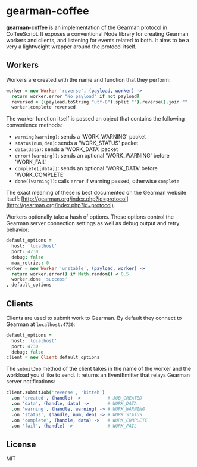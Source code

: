 # gearman-coffee

**gearman-coffee** is an implementation of the Gearman protocol in CoffeeScript. It exposes a conventional Node library for creating Gearman workers and clients, and listening for events related to both. It aims to be a very a lightweight wrapper around the protocol itself.

## Workers

Workers are created with the name and function that they perform:

```coffeescript
worker = new Worker 'reverse', (payload, worker) ->
  return worker.error "No payload" if not payload?
  reversed = ((payload.toString "utf-8").split "").reverse().join ""
  worker.complete reversed
```

The worker function itself is passed an object that contains the following convenience methods:

 * `warning(warning)`: sends a 'WORK_WARNING' packet
 * `status(num,den)`: sends a 'WORK_STATUS' packet
 * `data(data)`: sends a 'WORK_DATA' packet
 * `error([warning])`: sends an optional 'WORK_WARNING' before 'WORK_FAIL'
 * `complete([data])`: sends an optional 'WORK_DATA' before 'WORK_COMPLETE'
 * `done([warning])`: calls `error` if warning passed, otherwise `complete`

The exact meaning of these is best documented on the Gearman website itself: [http://gearman.org/index.php?id=protocol](http://gearman.org/index.php?id=protocol).

Workers optionally take a hash of options. These options control the Gearman server connection settings as well as debug output and retry behavior:

```coffeescript
default_options =
  host: 'localhost'
  port: 4730
  debug: false
  max_retries: 0
worker = new Worker 'unstable', (payload, worker) ->
  return worker.error() if Math.random() < 0.5
  worker.done 'success'
, default_options
```

## Clients

Clients are used to submit work to Gearman. By default they connect to Gearman at `localhost:4730`:

```coffeescript
default_options =
  host: 'localhost'
  port: 4730
  debug: false
client = new Client default_options
```

The `submitJob` method of the client takes in the name of the worker and the workload you'd like to send. It returns an EventEmitter that relays Gearman server notifications:

```coffeescript
client.submitJob('reverse', 'kitteh')
  .on 'created', (handle) ->          # JOB_CREATED
  .on 'data', (handle, data) ->       # WORK_DATA
  .on 'warning', (handle, warning) -> # WORK_WARNING
  .on 'status', (handle, num, den) -> # WORK_STATUS
  .on 'complete', (handle, data) ->   # WORK_COMPLETE
  .on 'fail', (handle) ->             # WORK_FAIL
```

## License

MIT